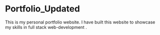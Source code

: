 # Portfolio_Updated
This is my personal portfolio website. I have built this website to showcase my skills in full stack web-development .
